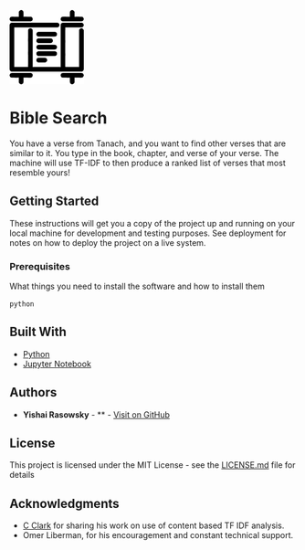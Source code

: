 ![Torah Scroll](torah.png "Torah Scroll")

# Bible Search

You have a verse from Tanach, and you want to find other verses that are similar to it. You type in the book, chapter, and verse of your verse. The machine will use TF-IDF to then produce a ranked list of verses that most resemble yours!

## Getting Started

These instructions will get you a copy of the project up and running on your local machine for development and testing purposes. See deployment for notes on how to deploy the project on a live system.

### Prerequisites

What things you need to install the software and how to install them

```
python
```

## Built With

* [Python](https://www.python.org/)
* [Jupyter Notebook](https://jupyter.org/)

## Authors

* **Yishai Rasowsky** - ** - [Visit on GitHub](https://github.com/yishairasowsky)

## License

This project is licensed under the MIT License - see the [LICENSE.md](LICENSE.md) file for details

## Acknowledgments

* [C Clark](https://www.kaggle.com/cclark/simple-content-based-recommendation-engine) for sharing his work on use of content based TF IDF analysis.
* Omer Liberman, for his encouragement and constant technical support. 
